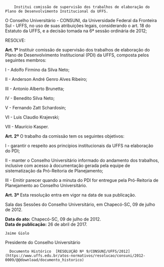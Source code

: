         Institui comissão de supervisão dos trabalhos de elaboração do Plano de Desenvolvimento Institucional da UFFS.  

O Conselho Universitário - CONSUNI, da Universidade Federal da Fronteira Sul - UFFS, no uso de suas atribuições legais, considerando o art. 18 do Estatuto da UFFS, e a decisão tomada na 6ª sessão ordinária de 2012;

 RESOLVE:

 **Art. 1º** Instituir comissão de supervisão dos trabalhos de elaboração do Plano de Desenvolvimento Institucional (PDI) da UFFS, composta pelos seguintes membros:

 I - Adolfo Firmino da Silva Neto;

 II - Anderson André Genro Alves Ribeiro;

 III - Antonio Alberto Brunetta;

 IV - Benedito Silva Neto;

 V - Fernando Zatt Schardosin;

 VI - Luis Claudio Krajevski;

 VII - Maurício Kasper.

 **Art. 2º** O trabalho da comissão tem os seguintes objetivos:

 I - garantir o respeito aos princípios institucionais da UFFS na elaboração do PDI;

 II - manter o Conselho Universitário informado do andamento dos trabalhos, inclusive com acesso à documentação gerada pela equipe de sistematização da Pró-Reitoria de Planejamento;

 III - Emitir parecer quando a minuta do PDI for entregue pela Pró-Reitoria de Planejamento ao Conselho Universitário.

 **Art. 3º** Esta resolução entra em vigor na data de sua publicação.

 Sala das Sessões do Conselho Universitário, em Chapecó-SC, 09 de julho de 2012.

  

   **Data do ato:** Chapecó-SC, 09 de julho de 2012.   
 **Data de publicação:**  26 de abril de 2017. 

    Jaime Giolo   
 Presidente do Conselho Universitário 

      Documento Histórico  [RESOLUÇÃO Nº 9/CONSUNI/UFFS/2012](https://www.uffs.edu.br/atos-normativos/resolucao/consuni/2012-0009/@@download/documento_historico)     
      